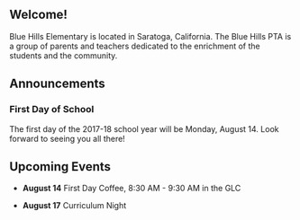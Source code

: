 ## Welcome!

Blue Hills Elementary is located in Saratoga, California. The Blue Hills PTA is a group of parents and teachers dedicated to the enrichment of the students and the community.

## Announcements

### First Day of School

The first day of the 2017-18 school year will be Monday, August 14.  Look forward to seeing you all there!

## Upcoming Events

- **August 14** First Day Coffee, 8:30 AM - 9:30 AM in the GLC
    
- **August 17** Curriculum Night
